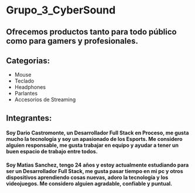 # Grupo_3_CyberSound

## Ofrecemos productos tanto para todo público como para gamers y profesionales. 
## Categorias:
- Mouse 
- Teclado
- Headphones
- Parlantes
- Accesorios de Streaming

## Integrantes:

#### Soy Dario Castromonte, un Desarrollador Full Stack en Proceso, me gusta mucho la tecnología y soy un apasionado de los Esports. Me considero alguien responsable, me gusta trabajar en equipo y ayudar a tener un buen espacio de trabajo entre todos.      

#### Soy Matias Sanchez, tengo 24 años y estoy actualmente estudiando para ser un Desarrollador Full Stack, me gusta pasar tiempo en mi pc y otros dispositivos aprendiendo cosas nuevas, adoro la tecnología y los videojuegos. Me considero alguien agradable, confiable y puntual.